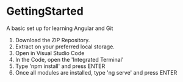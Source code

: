 # GettingStarted
A basic set up for learning Angular and Git
1. Download the ZIP Repository.
2. Extract on your preferred local storage.
3. Open in Visual Studio Code
4. In the Code, open the 'Integrated Terminal'
5. Type 'npm install' and press ENTER
6. Once all modules are installed, type 'ng serve' and press ENTER
